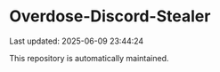 # Overdose-Discord-Stealer

Last updated: 2025-06-09 23:44:24

This repository is automatically maintained.
